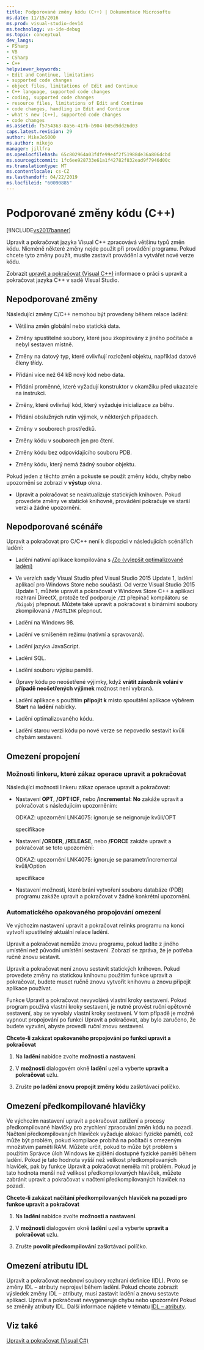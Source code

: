 ```yaml
---
title: Podporované změny kódu (C++) | Dokumentace Microsoftu
ms.date: 11/15/2016
ms.prod: visual-studio-dev14
ms.technology: vs-ide-debug
ms.topic: conceptual
dev_langs:
- FSharp
- VB
- CSharp
- C++
helpviewer_keywords:
- Edit and Continue, limitations
- supported code changes
- object files, limitations of Edit and Continue
- C++ language, supported code changes
- coding, supported code changes
- resource files, limitations of Edit and Continue
- code changes, handling in Edit and Continue
- what's new [C++], supported code changes
- code changes
ms.assetid: f5754363-8a56-417b-b904-b05d9dd26d03
caps.latest.revision: 29
author: MikeJo5000
ms.author: mikejo
manager: jillfra
ms.openlocfilehash: 65c802964a03fdfe99e4f2f51988de36a806dcbd
ms.sourcegitcommit: 1fc6ee928733e61a1f42782f832ead9f7946d00c
ms.translationtype: MT
ms.contentlocale: cs-CZ
ms.lasthandoff: 04/22/2019
ms.locfileid: "60090885"
---
```

# <a name="supported-code-changes-c"></a>Podporované změny kódu (C++)
[!INCLUDE[vs2017banner](../includes/vs2017banner.md)]

Upravit a pokračovat jazyka Visual C++ zpracovává většinu typů změn kódu. Nicméně některé změny nejde použít při provádění programu. Pokud chcete tyto změny použít, musíte zastavit provádění a vytvářet nové verze kódu.  
  
 Zobrazit [upravit a pokračovat (Visual C++)](../debugger/edit-and-continue-visual-cpp.md) informace o práci s upravit a pokračovat jazyka C++ v sadě Visual Studio.  
  
## <a name="BKMK_Unsupported_changes"></a> Nepodporované změny  

Následující změny C/C++ nemohou být provedeny během relace ladění:  
  
- Většina změn globální nebo statická data.  
  
- Změny spustitelné soubory, které jsou zkopírovány z jiného počítače a nebyl sestaven místně.  
  
- Změny na datový typ, které ovlivňují rozložení objektu, například datové členy třídy.  
  
- Přidání více než 64 kB nový kód nebo data.  
  
- Přidání proměnné, které vyžadují konstruktor v okamžiku před ukazatele na instrukci.  
  
- Změny, které ovlivňují kód, který vyžaduje inicializace za běhu.  
  
- Přidání obslužných rutin výjimek, v některých případech.  
  
- Změny v souborech prostředků.  
  
- Změny kódu v souborech jen pro čtení.  
  
- Změny kódu bez odpovídajícího souboru PDB.  
  
- Změny kódu, který nemá žádný soubor objektu.  
  
Pokud jeden z těchto změn a pokuste se použít změny kódu, chyby nebo upozornění se zobrazí v **výstup** okna.  
  
- Upravit a pokračovat se neaktualizuje statických knihoven. Pokud provedete změny ve statické knihovně, provádění pokračuje ve starší verzi a žádné upozornění.  
  
## <a name="BKMK_Unsupported_scenarios"></a> Nepodporované scénáře  
 Upravit a pokračovat pro C/C++ není k dispozici v následujících scénářích ladění:  
  
- Ladění nativní aplikace kompilována s [/Zo (vylepšit optimalizované ladění)](http://msdn.microsoft.com/library/eea8d89a-7fe0-4fe1-86b2-7689bbebbd7f)  
  
- Ve verzích sady Visual Studio před Visual Studio 2015 Update 1, ladění aplikací pro Windows Store nebo součásti. Od verze Visual Studio 2015 Update 1, můžete upravit a pokračovat v Windows Store C++ a aplikací rozhraní DirectX, protože teď podporuje `/ZI` přepínač kompilátoru se `/bigobj` přepnout. Můžete také upravit a pokračovat s binárními soubory zkompilovaná `/FASTLINK` přepnout.  
  
- Ladění na Windows 98.  
  
- Ladění ve smíšeném režimu (nativní a spravovaná).  
  
- Ladění jazyka JavaScript.  
  
- Ladění SQL.  
  
- Ladění souboru výpisu paměti.  
  
- Úpravy kódu po neošetřené výjimky, když **vrátit zásobník volání v případě neošetřených výjimek** možnost není vybraná.  
  
- Ladění aplikace s použitím **připojit k** místo spouštění aplikace výběrem **Start** na **ladění** nabídky.  
  
- Ladění optimalizovaného kódu.  
  
- Ladění starou verzi kódu po nové verze se nepovedlo sestavit kvůli chybám sestavení.  
  
## <a name="BKMK_Linking_limitations"></a> Omezení propojení  
  
### <a name="BKMK_Linker_options_that_disable_Edit_and_Continue"></a> Možnosti linkeru, které zákaz operace upravit a pokračovat  
 Následující možnosti linkeru zákaz operace upravit a pokračovat:  
  
- Nastavení **OPT**, **/OPT:ICF**, nebo **/incremental: No** zakáže upravit a pokračovat s následujícím upozorněním:  
  
     ODKAZ: upozornění LNK4075: ignoruje se neignoruje kvůli/OPT  
  
     specifikace  
  
- Nastavení **/ORDER**, **/RELEASE**, nebo **/FORCE** zakáže upravit a pokračovat se toto upozornění:  
  
     ODKAZ: upozornění LNK4075: ignoruje se parametr/incremental kvůli/Option  
  
     specifikace  
  
- Nastavení možnosti, které brání vytvoření souboru databáze (PDB) programu zakáže upravit a pokračovat v žádné konkrétní upozornění.  
  
### <a name="BKMK_Auto_relinking_limitations"></a> Automatického opakovaného propojování omezení  
 Ve výchozím nastavení upravit a pokračovat relinks programu na konci vytvoří spustitelný aktuální relace ladění.  
  
 Upravit a pokračovat nemůže znovu programu, pokud ladíte z jiného umístění než původní umístění sestavení. Zobrazí se zpráva, že je potřeba ručně znovu sestavit.  
  
 Upravit a pokračovat není znovu sestavit statických knihoven. Pokud provedete změny na statickou knihovnu použitím funkce upravit a pokračovat, budete muset ručně znovu vytvořit knihovnu a znovu připojit aplikace používat.  
  
 Funkce Upravit a pokračovat nevyvolává vlastní kroky sestavení. Pokud program používá vlastní kroky sestavení, je nutné provést ruční opětovné sestavení, aby se vyvolaly vlastní kroky sestavení. V tom případě je možné vypnout propojování po funkci Upravit a pokračovat, aby bylo zaručeno, že budete vyzváni, abyste provedli ruční znovu sestavení.  
  
 **Chcete-li zakázat opakovaného propojování po funkci upravit a pokračovat**  
  
1. Na **ladění** nabídce zvolte **možnosti a nastavení**.  
  
2. V **možnosti** dialogovém okně **ladění** uzel a vyberte **upravit a pokračovat** uzlu.  
  
3. Zrušte **po ladění znovu propojit změny kódu** zaškrtávací políčko.  
  
## <a name="BKMK_Precompiled_Header_Limitations"></a> Omezení předkompilované hlavičky  
 Ve výchozím nastavení upravit a pokračovat zatížení a procesy předkompilované hlavičky pro zrychlení zpracování změn kódu na pozadí. Načtení předkompilovaných hlaviček vyžaduje alokaci fyzické paměti, což může být problém, pokud kompilace probíhá na počítači s omezeným množstvím paměti RAM. Můžete určit, pokud to může být problém s použitím Správce úloh Windows ke zjištění dostupné fyzické paměti během ladění. Pokud je tato hodnota vyšší než velikost předkompilovaných hlaviček, pak by funkce Upravit a pokračovat neměla mít problém. Pokud je tato hodnota menší než velikost předkompilovaných hlaviček, můžete zabránit upravit a pokračovat v načtení předkompilovaných hlaviček na pozadí.  
  
 **Chcete-li zakázat načítání předkompilovaných hlaviček na pozadí pro funkce upravit a pokračovat**  
  
1. Na **ladění** nabídce zvolte **možnosti a nastavení**.  
  
2. V **možnosti** dialogovém okně **ladění** uzel a vyberte **upravit a pokračovat** uzlu.  
  
3. Zrušte **povolit předkompilování** zaškrtávací políčko.  
  
## <a name="BKMK_IDL_Attribute_Limitations"></a> Omezení atributu IDL  
 Upravit a pokračovat neobnoví soubory rozhraní definice (IDL). Proto se změny IDL – atributy neprojeví během ladění. Pokud chcete zobrazit výsledek změny IDL – atributy, musí zastavit ladění a znovu sestavte aplikaci. Upravit a pokračovat nevygeneruje chybu nebo upozornění Pokud se změnily atributy IDL. Další informace najdete v tématu [IDL – atributy](http://msdn.microsoft.com/library/04c596f4-c97b-4952-8053-316678b1d0b6).  
  
## <a name="see-also"></a>Viz také  
 [Upravit a pokračovat (Visual C#)](../debugger/edit-and-continue-visual-cpp.md)
